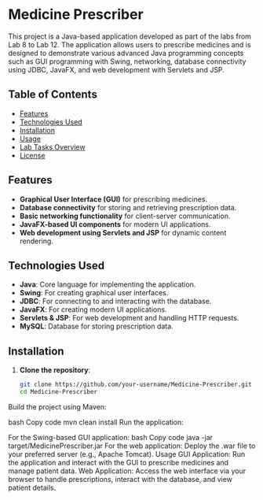 # Medicine Prescriber

This project is a Java-based application developed as part of the labs from Lab 8 to Lab 12. The application allows users to prescribe medicines and is designed to demonstrate various advanced Java programming concepts such as GUI programming with Swing, networking, database connectivity using JDBC, JavaFX, and web development with Servlets and JSP.

## Table of Contents

- [Features](#features)
- [Technologies Used](#technologies-used)
- [Installation](#installation)
- [Usage](#usage)
- [Lab Tasks Overview](#lab-tasks-overview)
- [License](#license)

## Features

- **Graphical User Interface (GUI)** for prescribing medicines.
- **Database connectivity** for storing and retrieving prescription data.
- **Basic networking functionality** for client-server communication.
- **JavaFX-based UI components** for modern UI applications.
- **Web development using Servlets and JSP** for dynamic content rendering.

## Technologies Used

- **Java**: Core language for implementing the application.
- **Swing**: For creating graphical user interfaces.
- **JDBC**: For connecting to and interacting with the database.
- **JavaFX**: For creating modern UI applications.
- **Servlets & JSP**: For web development and handling HTTP requests.
- **MySQL**: Database for storing prescription data.

## Installation

1. **Clone the repository**:
   ```bash
   git clone https://github.com/your-username/Medicine-Prescriber.git
   cd Medicine-Prescriber
Build the project using Maven:

bash
Copy code
mvn clean install
Run the application:

For the Swing-based GUI application:
bash
Copy code
java -jar target/MedicinePrescriber.jar
For the web application:
Deploy the .war file to your preferred server (e.g., Apache Tomcat).
Usage
GUI Application:
Run the application and interact with the GUI to prescribe medicines and manage patient data.
Web Application:
Access the web interface via your browser to handle prescriptions, interact with the database, and view patient details.
